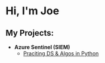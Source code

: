 <h1>Hi, I'm Joe </h1>

<h2>My Projects:</h2>

- <b>Azure Sentinel (SIEM)</b>
  - [Praciting DS & Algos in Python](https://github.com/joshmadakor1/Algorithms-Practice)
